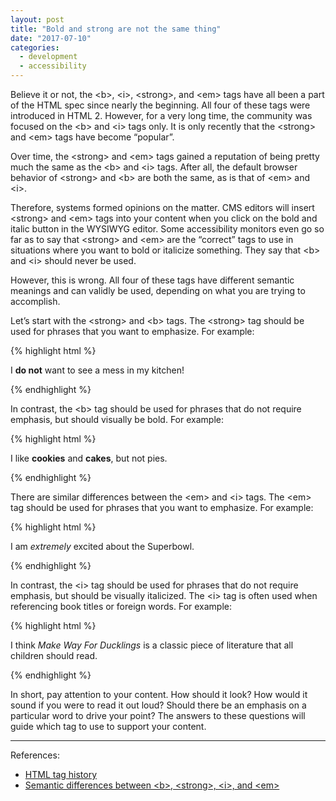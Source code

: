 ```yaml
---
layout: post
title: "Bold and strong are not the same thing"
date: "2017-07-10"
categories:
  - development
  - accessibility
---
```


Believe it or not, the &lt;b&gt;, &lt;i&gt;, &lt;strong&gt;, and &lt;em&gt; tags have all been a part of the HTML spec since nearly the beginning. All four of these tags were introduced in HTML 2. However, for a very long time, the community was focused on the &lt;b&gt; and &lt;i&gt; tags only. It is only recently that the &lt;strong&gt; and &lt;em&gt; tags have become “popular”.

Over time, the &lt;strong&gt; and &lt;em&gt; tags gained a reputation of being pretty much the same as the &lt;b&gt; and &lt;i&gt; tags. After all, the default browser behavior of &lt;strong&gt; and &lt;b&gt; are both the same, as is that of &lt;em&gt; and &lt;i&gt;.

Therefore, systems formed opinions on the matter. CMS editors will insert &lt;strong&gt; and &lt;em&gt; tags into your content when you click on the bold and italic button in the WYSIWYG editor. Some accessibility monitors even go so far as to say that &lt;strong&gt; and &lt;em&gt; are the “correct” tags to use in situations where you want to bold or italicize something. They say that &lt;b&gt; and &lt;i&gt; should never be used.

However, this is wrong. All four of these tags have different semantic meanings and can validly be used, depending on what you are trying to accomplish.

Let’s start with the &lt;strong&gt; and &lt;b&gt; tags. The &lt;strong&gt; tag should be used for phrases that you want to emphasize. For example:

{% highlight html %}
<p>I <strong>do not</strong> want to see a mess in my kitchen!</p>
{% endhighlight %}

In contrast, the &lt;b&gt; tag should be used for phrases that do not require emphasis, but should visually be bold. For example:

{% highlight html %}
<p>I like <b>cookies</b> and <b>cakes</b>, but not pies.</p>
{% endhighlight %}

There are similar differences between the &lt;em&gt; and &lt;i&gt; tags. The &lt;em&gt; tag should be used for phrases that you want to emphasize. For example:

{% highlight html %}
<p>I am <em>extremely</em> excited about the Superbowl.</p>
{% endhighlight %}

In contrast, the &lt;i&gt; tag should be used for phrases that do not require emphasis, but should be visually italicized. The &lt;i&gt; tag is often used when referencing book titles or foreign words. For example:

{% highlight html %}
<p>I think <i>Make Way For Ducklings</i> is a classic piece of literature that all children should read.</p>
{% endhighlight %}

In short, pay attention to your content.  How should it look?  How would it sound if you were to read it out loud? Should there be an emphasis on a particular word to drive your point?  The answers to these questions will guide which tag to use to support your content.  

<hr>

References:

* [HTML tag history](http://www.martinrinehart.com/frontend-engineering/engineers/html/html-tag-history.html)
* [Semantic differences between &lt;b&gt;, &lt;strong&gt;, &lt;i&gt;, and &lt;em&gt;](http://html5doctor.com/i-b-em-strong-element/)
